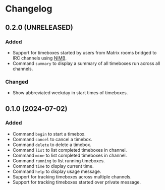 Changelog
=========

0.2.0 (UNRELEASED)
-----------------

### Added

- Support for timeboxes started by users from Matrix rooms bridged to
  IRC channels using [NIMB][].
- Command `summary` to display a summary of all timeboxes run across
  all channels.

### Changed

- Show abbreviated weekday in start times of timeboxes.

[NIMB]: https://github.com/susam/nimb


0.1.0 (2024-07-02)
------------------

### Added

- Command `begin` to start a timebox.
- Command `cancel` to cancel a timebox.
- Command `delete` to delete a timebox.
- Command `list` to list completed timeboxes in channel.
- Command `mine` to list completed timeboxes in channel.
- Command `running` to list running timeboxes.
- Command `time` to display current time.
- Command `help` to display usage message.
- Support for tracking timeboxes across multiple channels.
- Support for tracking timeboxes started over private message.

